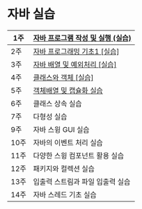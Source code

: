 # 자바 실습


| 1주 | [자바 프로그램 작성 및 실행 (실습)](start-java-practice.html)|
|---|---|
| 2주 | [자바 프로그래밍 기초1 [실습]](java-programming-basic-practice.html)|
| 3주 | [자바 배열 및 예외처리 [실습]](array-exception-practice.html)|
| 4주 | [클래스와 객체 [실습]](class-object.html) |
| 5주 | [객체배열 및 캡슐화 실습](class-object2.html) |
| 6주 | 클래스 상속 실습 |
| 7주 | 다형성 실습 |
| 9주 | 자바 스윙 GUI 실습 |
| 10주 | 자바의 이벤트 처리 실습 |
| 11주 | 다양한 스윙 컴포넌트 활용 실습 |
| 12주 | 패키지와 컬렉션 실습 |
| 13주 | 입출력 스트림과 파일 입출력 실습 |
| 14주 | 자바 스레드 기초 실습 |
